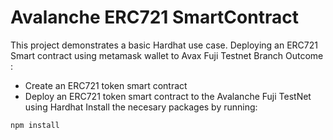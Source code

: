 # Avalanche ERC721 SmartContract

This project demonstrates a basic Hardhat use case.
Deploying an ERC721 Smart contract using metamask wallet to Avax Fuji Testnet
Branch Outcome : 
 - Create an ERC721 token smart contract
 - Deploy an ERC721 token smart contract to the Avalanche Fuji TestNet using Hardhat
Install the necesary packages by running:

```shell
npm install
```
